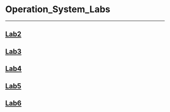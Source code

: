 # Operation_System_Labs
---
## [Lab2](./Lab2)
## [Lab3](./Lab3)
## [Lab4](./Lab4)
## [Lab5](./Lab5)
## [Lab6](./Lab6)